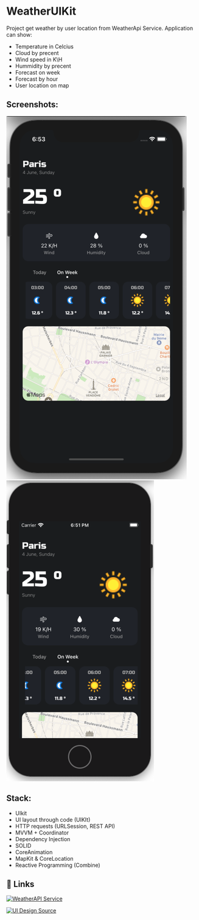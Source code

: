 # WeatherUIKit

Project get weather by user location from WeatherApi Service. 
Application can show: 
- Temperature in Celcius
- Cloud by precent
- Wind speed in K\H
- Hummidity by precent
- Forecast on week
- Forecast by hour
- User location on map

## Screenshots:

![Screen2](Screen2.png) ![Screen1](Screen1.png) 

## Stack: 
- UIkit
- UI layout through code (UIKIt)
- HTTP requests (URLSession, REST API)
- MVVM + Coordinator
- Dependency Injection
- SOLID
- CoreAnimation
- MapKit & CoreLocation
- Reactive Programming (Combine) 
## 🔗 Links
[![WeatherAPI Service](https://img.shields.io/badge/WeatherAPI%20Server-Link-green)](https://www.weatherapi.com)

[![UI Design Source](https://img.shields.io/badge/UI%20Design%20source-Link-green)](https://dribbble.com/shots/19768625-Weather-App)
